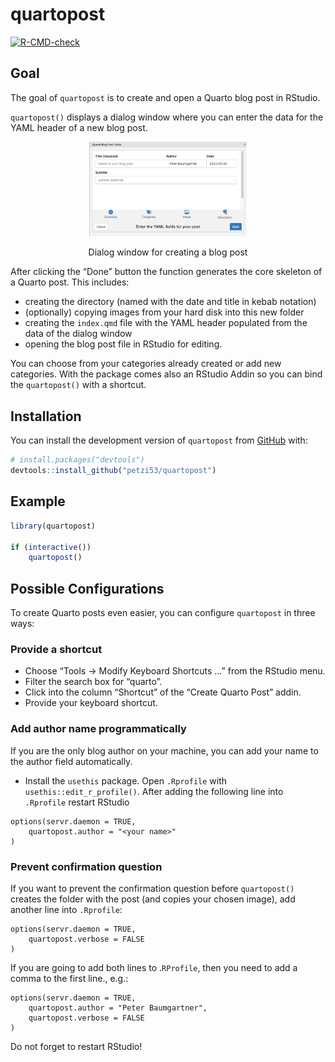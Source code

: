 
# quartopost

<!-- badges: start -->

[![R-CMD-check](https://github.com/petzi53/quartopost/actions/workflows/R-CMD-check.yaml/badge.svg)](https://github.com/petzi53/quartopost/actions/workflows/R-CMD-check.yaml)

<!-- badges: end -->

## Goal

The goal of `quartopost` is to create and open a Quarto blog post in
RStudio.

`quartopost()` displays a dialog window where you can enter the data for
the YAML header of a new blog post.

<div class="figure" style="text-align: center">

<img src="man/figures/README-shiny-dialog-window.png" alt="Dialog windows shows input field for title, author, date and subtitle" width="50%" />
<p class="caption">
Dialog window for creating a blog post
</p>

</div>

After clicking the “Done” button the function generates the core
skeleton of a Quarto post. This includes:

- creating the directory (named with the date and title in kebab
  notation)
- (optionally) copying images from your hard disk into this new folder
- creating the `index.qmd` file with the YAML header populated from the
  data of the dialog window
- opening the blog post file in RStudio for editing.

You can choose from your categories already created or add new
categories. With the package comes also an RStudio Addin so you can bind
the `quartopost()` with a shortcut.

## Installation

You can install the development version of `quartopost` from
[GitHub](https://github.com/) with:

``` r
# install.packages("devtools")
devtools::install_github("petzi53/quartopost")
```

## Example

``` r
library(quartopost)

if (interactive()) 
    quartopost()
```

## Possible Configurations

To create Quarto posts even easier, you can configure `quartopost` in
three ways:

### Provide a shortcut

- Choose “Tools -\> Modify Keyboard Shortcuts …” from the RStudio menu.
- Filter the search box for “quarto”.
- Click into the column “Shortcut” of the “Create Quarto Post” addin.
- Provide your keyboard shortcut.

### Add author name programmatically

If you are the only blog author on your machine, you can add your name
to the author field automatically.

- Install the `usethis` package. Open `.Rprofile` with
  `usethis::edit_r_profile()`. After adding the following line into
  `.Rprofile` restart RStudio

<!-- -->

    options(servr.daemon = TRUE,
        quartopost.author = "<your name>" 
    )

### Prevent confirmation question

If you want to prevent the confirmation question before `quartopost()`
creates the folder with the post (and copies your chosen image), add
another line into `.Rprofile`:

    options(servr.daemon = TRUE,
        quartopost.verbose = FALSE 
    )

If you are going to add both lines to .`RProfile`, then you need to add
a comma to the first line., e.g.:

    options(servr.daemon = TRUE,
        quartopost.author = "Peter Baumgartner",
        quartopost.verbose = FALSE 
    )

Do not forget to restart RStudio!
